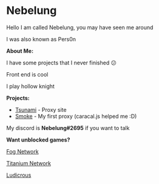 # Nebelung
Hello I am called Nebelung, you may have seen me around

I was also known as Pers0n

**About Me:**

I have some projects that I never finished :confused:

Front end is cool

I play hollow knight

**Projects:**

- [Tsunami](https://github.com/FogNetwork/Tsunami) - Proxy site
- [Smoke](https://github.com/FogNetwork/Smoke) - My first proxy (caracal.js helped me :D)

My discord is **Nebelung#2695** if you want to talk

**Want unblocked games?**

[Fog Network](https://github.com/FogNetwork)

[Titanium Network](https://github.com/titaniumnetwork-dev)

[Ludicrous](https://github.com/LudicrousDevelopment)
